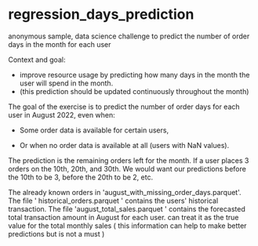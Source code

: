 # regression_days_prediction
anonymous sample, data science challenge to predict the number of order days in the month for each user

Context and goal:

- improve resource usage by predicting how many days in the month the user will spend in the month.
- (this prediction should be updated continuously throughout the month)

The goal of the exercise is to predict the number of order days for each user in August 2022, even when:

- Some order data is available for certain users,

- Or when no order data is available at all (users with NaN values).


The prediction is the remaining orders left for the month. If a user places 3 orders on the 10th,
20th, and 30th. We would want our predictions before the 10th to be 3, before the 20th to be 2, etc.

The already known orders in 'august_with_missing_order_days.parquet'.
The file ' historical_orders.parquet ' contains the users' historical transaction.
The file 'august_total_sales.parquet ' contains the forecasted total transaction amount in August
for each user. can treat it as the true value for the total monthly sales ( this information can help to make better predictions but is not a must )
